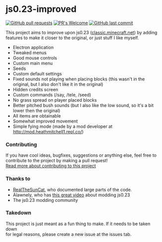 # js0.23-improved

[![GitHub pull requests](https://img.shields.io/github/issues-pr/RobinBoers/js0.23-improved.svg?style=flat)](https://github.com/RobinBoers/js0.23-improved/pulls)
[![PR's Welcome](https://img.shields.io/badge/PRs-welcome-brightgreen.svg?style=flat)](http://makeapullrequest.com)
[![GitHub last commit](https://img.shields.io/github/last-commit/RobinBoers/js0.23-improved.svg?style=flat)](https://github.com/RobinBoers/js0.23-improved/commit/master)

This project aims to improve upon js0.23 ([classic.minecraft.net](https://classic.minecraft.net)) by adding features to make it closer to the original, or just stuff I like myself.

- Electron application
- Tweaked menus
- Good mouse controls
- Custom main menu
- Seeds
- Custom default settings
- Fixed sounds not playing when placing blocks (this wasn't in the original, but I also don't like it in the original)
- Hidden credits screen
- Custom commands (/say, /tele, /seed)
- No grass spread on player placed blocks
- Better pitched bush sounds (but I also like the low sound, so it's a bit lower then the original)
- All items are obtainable
- Somewhat improved movement
- Simple fying mode (made by a mod developer at <http://mod.heathmitchell1.repl.co/>)

### Contributing

If you have cool ideas, bugfixes, suggestions or anything else,
feel free to contribute to the project by making a pull request!  
[Read more about contributing to this project](CONTRIBUTING.md)

### Thanks to

- [RealTheSunCat](https://github.com/RealTheSunCat/Minecraft-Classic-Reversed), who documented large parts of the code.  
- Alawnely, who has [this great video](https://www.youtube.com/watch?v=SFom-RNcLps&t=586s) about modding js0.23
- The js0.23 modding community

### Takedown

This project is just meant as a fun thing to make. If it needs to be taken down  
for legal reasons, please create a new issue at the issues tab.
